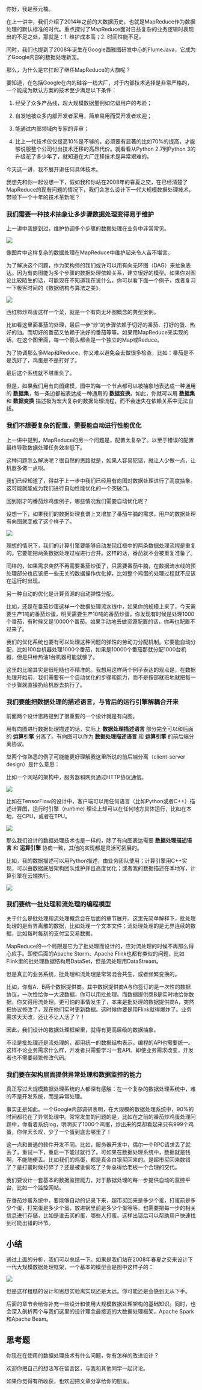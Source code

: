 你好，我是蔡元楠。

在上一讲中，我们介绍了2014年之前的大数据历史，也就是MapReduce作为数据处理的默认标准的时代。重点探讨了MapReduce面对日益复杂的业务逻辑时表现出的不足之处，那就是：1. 维护成本高；2. 时间性能不足。

同时，我们也提到了2008年诞生在Google西雅图研发中心的FlumeJava，它成为了Google内部的数据处理新宠。

那么，为什么是它扛起了继任MapReduce的大旗呢？

要知道，在包括Google在内的硅谷一线大厂，对于内部技术选择是非常严格的，一个能成为默认方案的技术至少满足以下条件：

1. 经受了众多产品线，超大规模数据量例如亿级用户的考验；

2. 自发地被众多内部开发者采用，简单易用而受开发者欢迎；

3. 能通过内部领域内专家的评审；

4. 比上一代技术仅仅提高10%是不够的，必须要有显著的比如70%的提高，才能够说服整个公司付出技术迁移的高昂代价。就看看从Python 2.7到Python 3的升级花了多少年了，就知道在大厂迁移技术是异常艰难的。


今天这一讲，我不展开讲任何具体技术。

我想先和你一起设想一下，假如我和你站在2008年的春夏之交，在已经清楚了MapReduce的现有问题的情况下，我们会怎么设计下一代大规模数据处理技术，带领下一个十年的技术革新呢？

### 我们需要一种技术抽象让多步骤数据处理变得易于维护

上一讲中我提到过，维护协调多个步骤的数据处理在业务中非常常见。

![](https://static001.geekbang.org/resource/image/44/c7/449ebd6c5950f5b7691d34d13a781ac7.jpg?wh=4075*2658)

像图片中这样复杂的数据处理在MapReduce中维护起来令人苦不堪言。

为了解决这个问题，作为架构师的我们或许可以用有向无环图（DAG）来抽象表达。因为有向图能为多个步骤的数据处理依赖关系，建立很好的模型。如果你对图论比较陌生的话，可能现在不知道我在说什么，你可以看下面一个例子，或者复习一下极客时间的《数据结构与算法之美》。

![](https://static001.geekbang.org/resource/image/26/83/26072f95c409381f3330b77d93150183.png?wh=2888*3133)

西红柿炒鸡蛋这样一个菜，就是一个有向无环图概念的典型案例。

比如看这里面番茄的处理，最后一步“炒”的步骤依赖于切好的番茄、打好的蛋、热好的油。而切好的番茄又依赖于洗好的番茄等等。如果用MapReduce来实现的话，在这个图里面，每一个箭头都会是一个独立的Map或Reduce。

为了协调那么多Map和Reduce，你又难以避免会去做很多检查，比如：番茄是不是洗好了，鸡蛋是不是打好了。

最后这个系统就不堪重负了。

但是，如果我们用有向图建模，图中的每一个节点都可以被抽象地表达成一种通用的 **数据集**，每一条边都被表达成一种通用的 **数据变换**。如此，你就可以用 **数据集** 和 **数据变换** 描述极为宏大复杂的数据处理流程，而不会迷失在依赖关系中无法自拔。

### 我们不想要复杂的配置，需要能自动进行性能优化

上一讲中提到，MapReduce的另一个问题是，配置太复杂了。以至于错误的配置最终导致数据处理任务效率低下。

这种问题怎么解决呢？很自然的思路就是，如果人容易犯错，就让人少做一点，让机器多做一点呗。

我们已经知道了，得益于上一步中我们已经用有向图对数据处理进行了高度抽象。这可能就能成为我们进行自动性能优化的一个突破口。

回到刚才的番茄炒鸡蛋例子，哪些情况我们需要自动优化呢？

设想一下，如果我们的数据处理食谱上又增加了番茄牛腩的需求，用户的数据处理有向图就变成了这个样子了。

![](https://static001.geekbang.org/resource/image/dc/a7/dc07e6cccdcc892bf6dff9a288e7f3a7.jpg?wh=2871*2542)

理想的情况下，我们的计算引擎要能够自动发现红框中的两条数据处理流程是重复的。它要能把两条数据处理过程进行合并。这样的话，番茄就不会被重复准备了。

同样的，如果需求突然不再需要番茄炒蛋了，只需要番茄牛腩，在数据流水线的预处理部分也应该把一些无关的数据操作优化掉，比如整个鸡蛋的处理过程就不应该在运行时出现。

另一种自动的优化是计算资源的自动弹性分配。

比如，还是在番茄炒蛋这样一个数据处理流水线中，如果你的规模上来了，今天需要生产1吨的番茄炒蛋，明天需要生产10吨的番茄炒蛋。你发现有时候是处理1000个番茄，有时候又是10000个番茄。如果手动地去做资源配置的话，你再也配置不过来了。

我们的优化系统也要有可以处理这种问题的弹性的劳动力分配机制。它要能自动分配，比如100台机器处理1000个番茄，如果是10000个番茄那就分配1000台机器，但是只给热油1台机器可能就够了。

这里的比喻其实是很粗糙也不精准的。我想用这样两个例子表达的观点是，在数据处理开始前，我们需要有一个自动优化的步骤和能力，而不是按部就班地就把每一个步骤就直接扔给机器去执行了。

### 我们要能把数据处理的描述语言，与背后的运行引擎解耦合开来

前面两个设计思路提到了很重要的一个设计就是有向图。

用有向图进行数据处理描述的话，实际上 **数据处理描述语言** 部分完全可以和后面的 **运算引擎** 分离了。有向图可以作为 **数据处理描述语言** 和 **运算引擎** 的前后端分离协议。

举两个你熟悉的例子可能能更好理解我这里所说的前后端分离（client-server design）是什么意思：

比如一个网站的架构中，服务器和网页通过HTTP协议通信。

![](https://static001.geekbang.org/resource/image/22/b4/22c92b5a9dd6e4d9fc07a8ac61fff2b4.png?wh=2550*758)

比如在TensorFlow的设计中，客户端可以用任何语言（比如Python或者C++）描述计算图，运行时引擎（runtime) 理论上却可以在任何地方具体运行，比如在本地，在CPU，或者在TPU。

![](https://static001.geekbang.org/resource/image/f9/06/f9e2bb76a168469f572c91d0c5a0bf06.png?wh=2525*675)

那么我们设计的数据处理技术也是一样的，除了有向图表达需要 **数据处理描述语言** 和 **运算引擎** 协商一致，其他的实现都是灵活可拓展的。

比如，我的数据描述可以用Python描述，由业务团队使用；计算引擎用C++实现，可以由数据底层架构团队维护并且高度优化；或者我的数据描述在本地写，计算引擎在云端执行。

![](https://static001.geekbang.org/resource/image/d7/b8/d77857341e194bae59ce099e7d68c9b8.png?wh=2518*616)

### 我们要统一批处理和流处理的编程模型

关于什么是批处理和流处理概念会在后面的章节展开。这里先简单解释下，批处理处理的是有界离散的数据，比如处理一个文本文件；流处理处理的是无界连续的数据，比如每时每刻的支付宝交易数据。

MapReduce的一个局限是它为了批处理而设计的，应对流处理的时候不再那么得心应手。即使后面的Apache Storm、Apache Flink也都有类似的问题，比如Flink里的批处理数据结构用DataSet，但是流处理用DataStream。

但是真正的业务系统，批处理和流处理是常常混合共生，或者频繁变换的。

比如，你有A、B两个数据提供商。其中数据提供商A与你签订的是一次性的数据协议，一次性给你一大波数据，你可以用批处理。而数据提供商B是实时地给你数据，你又得用流处理。更可怕的事情发生了，本来是批处理的数据提供商A，突然把协议修改了，现在他们实时更新数据。这时候你要是用Flink就得爆炸了。业务需求天天改，还让不让人活了？！

因此，我们设计的数据处理框架里，就得有更高层级的数据抽象。

不论是批处理还是流处理的，都用统一的数据结构表示。编程的API也需要统一。这样不论业务需求什么样，开发者只需要学习一套API。即使业务需求改变，开发者也不需要频繁修改代码。

### 我们要在架构层面提供异常处理和数据监控的能力

真正写过大规模数据处理系统的人都深有感触：在一个复杂的数据处理系统中，难的不是开发系统，而是异常处理。

事实正是如此。一个Google内部调研表明，在大规模的数据处理系统中，90%的时间都花在了异常处理中。常常发生的问题的是，比如在之前的番茄炒鸡蛋处理问题中，你看着系统log，明明买了1000个鸡蛋，炒出来的菜却看起来只有999个鸡蛋，你仰天长叹，少了一个蛋到底去哪里了！

这一点和普通的软件开发不同。比如，服务器开发中，偶尔一个RPC请求丢了就丢了，重试一下，重启一下能过就行了。可如果在数据处理系统中，数据就是钱啊，不能随便丢。比如我们的鸡蛋，都是真金白银买回来的。是超市买回来数错了？是打蛋时候打碎了？还是被谁偷吃了？你总得给老板一个合理的交代。

我们要设计一套基本的数据监控能力，对于数据处理的每一步提供自动的监控平台，比如一个监控网站。

在番茄炒蛋系统中，要能够自动的记录下来，超市买回来是多少个蛋，打蛋前是多少个蛋，打完蛋是多少个蛋，放进锅里前是多少个蛋等等。也需要把每一步的相关信息进行存储，比如是谁去买的蛋，哪些人打蛋。这样出错后可以帮助用户快速找到可能出错的环节。

## 小结

通过上面的分析，我们可以总结一下。如果是我们站在2008年春夏之交来设计下一代大规模数据处理框架，一个基本的模型会是图中这样子的：

![](https://static001.geekbang.org/resource/image/53/2e/53aa1aad08b11e6c2db5cf8bb584572e.png?wh=4909*3085)

但是这样粗糙的设计和思想实验离实现还是太远。你可能还是会感到无从下手。

后面的章节会给你补充一些设计和使用大规模数据处理架构的基础知识。同时，也会深入剖析两个与我们这里的设计理念最接近的大数据处理框架，Apache Spark和Apache Beam。

## 思考题

你现在在使用的数据处理技术有什么问题，你有怎样的改进设计？

欢迎你把自己的想法写在留言区，与我和其他同学一起讨论。

如果你觉得有所收获，也欢迎把文章分享给你的朋友。